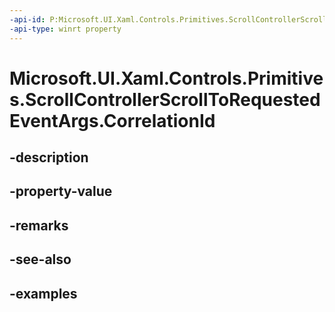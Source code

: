 ```yaml
---
-api-id: P:Microsoft.UI.Xaml.Controls.Primitives.ScrollControllerScrollToRequestedEventArgs.CorrelationId
-api-type: winrt property
---
```


# Microsoft.UI.Xaml.Controls.Primitives.ScrollControllerScrollToRequestedEventArgs.CorrelationId

<!--
public int CorrelationId { get; set; }
-->


## -description

## -property-value

## -remarks

## -see-also

## -examples


